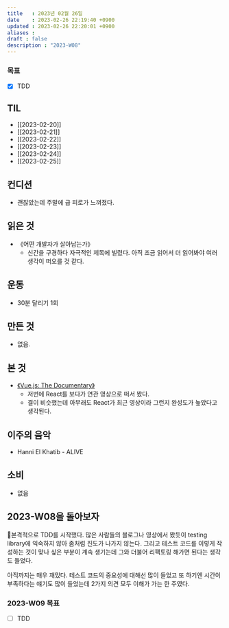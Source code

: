 ```yaml
---
title   : 2023년 02월 26일 
date    : 2023-02-26 22:19:40 +0900
updated : 2023-02-26 22:20:01 +0900
aliases : 
draft : false
description : "2023-W08"
---
```


### 목표

- [x] TDD

## TIL

- [[2023-02-20]]
- [[2023-02-21]]
- [[2023-02-22]]
- [[2023-02-23]]
- [[2023-02-24]]
- [[2023-02-25]]

## 컨디션

- 괜찮았는데 주말에 급 피로가 느껴졌다.

## 읽은 것

- 《어떤 개발자가 살아남는가》
  - 신간을 구경하다 자극적인 제목에 빌렸다. 아직 조금 읽어서 더 읽어봐야 여러 생각이 떠오를 것 같다.

## 운동

- 30분 달리기 1회

## 만든 것

- 없음.

## 본 것

- [《Vue.js: The Documentary》](https://youtube.com/watch?v=OrxmtDw4pVI&si=EnSIkaIECMiOmarE) 
	- 저번에 React를 보다가 연관 영상으로 떠서 봤다. 
	- 결이 비슷했는데 아무래도 React가 최근 영상이라 그런지 완성도가 높았다고 생각된다.

## 이주의 음악

- Hanni El Khatib - ALIVE

## 소비
- 없음

## 2023-W08을 돌아보자

본격적으로 TDD를 시작했다. 많은 사람들의 블로그나 영상에서 봤듯이 testing library에 익숙하지 않아 좀처럼 진도가 나가지 않는다. 그리고 테스트 코드를 이렇게 작성하는 것이 맞나 싶은 부분이 계속 생기는데 그와 더불어 리팩토링 해가면 된다는 생각도 들었다. 

아직까지는 매우 재밌다. 테스트 코드의 중요성에 대해선 많이 들었고 또 하기엔 시간이 부족하다는 얘기도 많이 들었는데 2가지 의견 모두 이해가 가는 한 주였다.

### 2023-W09 목표

- [ ] TDD